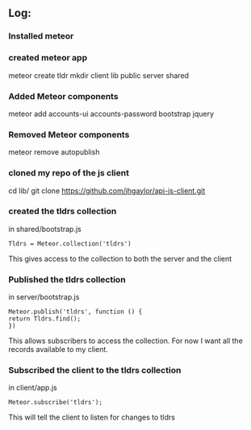 ## Log:

### Installed meteor

### created meteor app
meteor create tldr
mkdir client lib public server shared


### Added Meteor components
meteor add accounts-ui accounts-password bootstrap jquery

### Removed Meteor components
meteor remove autopublish

### cloned my repo of the js client
cd lib/
git clone https://github.com/jhgaylor/api-js-client.git

### created the tldrs collection
in shared/bootstrap.js

```
Tldrs = Meteor.collection('tldrs')
```

This gives access to the collection to both the server and the client

### Published the tldrs collection
in server/bootstrap.js

```
Meteor.publish('tldrs', function () {
return Tldrs.find();
})
```

This allows subscribers to access the collection.  For now I want all the records available to my client.

### Subscribed the client to the tldrs collection
in client/app.js

```
Meteor.subscribe('tldrs');
```

This will tell the client to listen for changes to tldrs